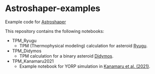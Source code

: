 # Astroshaper-examples
Example code for [Astroshaper](https://github.com/Astroshaper)

This repository contains the following notebooks:
* TPM_Ryugu
    * TPM (Thermophysical modeling) calculation for asteroid [Ryugu](https://en.wikipedia.org/wiki/162173_Ryugu).
* TPM_Didymos
    * TPM calculation for a binary asteroid [Didymos](https://en.wikipedia.org/wiki/65803_Didymos).
* TPM_Kanamaru2021
    * Example notebook for YORP simulation in [Kanamaru et al. (2021)](https://doi.org/10.1029/2021JE006863).
